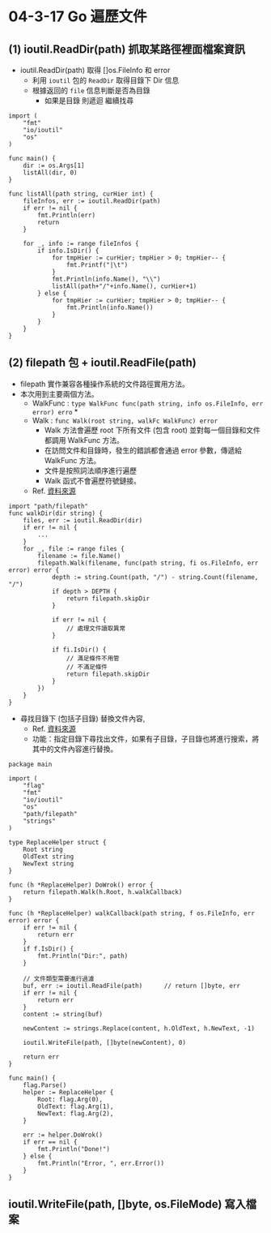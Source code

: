 # 04-3-17 Go 遍歷文件

## (1) ioutil.ReadDir(path) 抓取某路徑裡面檔案資訊

* ioutil.ReadDir(path) 取得 []os.FileInfo 和 error
	* 利用 `ioutil` 包的 `ReadDir` 取得目錄下 Dir 信息
	* 根據返回的 `file` 信息判斷是否為目錄
		* 如果是目錄 則遞迴 繼續找尋
```
import (
	"fmt"
	"io/ioutil"
	"os"
)

func main() {
	dir := os.Args[1]
	listAll(dir, 0)
}

func listAll(path string, curHier int) {
	fileInfos, err := ioutil.ReadDir(path)
	if err != nil {
		fmt.Println(err)
		return
	}

	for _, info := range fileInfos {
		if info.IsDir() {
			for tmpHier := curHier; tmpHier > 0; tmpHier-- {
				fmt.Printf("|\t")
			}
			fmt.Println(info.Name(), "\\")
			listAll(path+"/"+info.Name(), curHier+1)
		} else {
			for tmpHier := curHier; tmpHier > 0; tmpHier-- {
				fmt.Println(info.Name())
			}
		}
	}
}
```

## (2) filepath 包 + ioutil.ReadFile(path)

* filepath 實作兼容各種操作系統的文件路徑實用方法。
* 本次用到主要兩個方法。
	* WalkFunc : `type WalkFunc func(path string, info os.FileInfo, err error) erro`
		*  
	* Walk : `func Walk(root string, walkFc WalkFunc) error`
		* Walk 方法會遍歷 root 下所有文件 (包含 root) 並對每一個目錄和文件都調用 WalkFunc 方法。
		* 在訪問文件和目錄時，發生的錯誤都會通過 error 參數，傳遞給 WalkFunc 方法。
		* 文件是按照詞法順序進行遍歷
		* Walk 函式不會遍歷符號鏈接。
	* Ref. [資料來源](https://blog.csdn.net/sylar_d/article/details/51965408)

```
import "path/filepath"
func walkDir(dir string) {
	files, err := ioutil.ReadDir(dir)
	if err != nil {
		...
	}
	for _, file := range files {
		filename := file.Name()
		filepath.Walk(filename, func(path string, fi os.FileInfo, err error) error {
			depth := string.Count(path, "/") - string.Count(filename, "/")
			if depth > DEPTH {
				return filepath.skipDir
			}

			if err != nil {
				// 處理文件讀取異常
			}

			if fi.IsDir() {
				// 滿足條件不用管
				// 不滿足條件 
				return filepath.skipDir
			}
		})
	}
}
```

* 尋找目錄下 (包括子目錄) 替換文件內容,
	* Ref. [資料來源](https://www.cnblogs.com/howDo/p/3855901.html)
	* 功能：指定目錄下尋找出文件，如果有子目錄，子目錄也將進行搜索，將其中的文件內容進行替換。

```
package main

import (
	"flag"
	"fmt"
	"io/ioutil"
	"os"
	"path/filepath"
	"strings"
)

type ReplaceHelper struct {
	Root string
	OldText string
	NewText string
}

func (h *ReplaceHelper) DoWrok() error {
	return filepath.Walk(h.Root, h.walkCallback)
}

func (h *ReplaceHelper) walkCallback(path string, f os.FileInfo, err error) error {
	if err != nil {
		return err
	}
	if f.IsDir() {
		fmt.Println("Dir:", path)
	}

	// 文件類型需要進行過濾
	buf, err := ioutil.ReadFile(path)      // return []byte, err
	if err != nil {
		return err
	}
	content := string(buf)
	
	newContent := strings.Replace(content, h.OldText, h.NewText, -1)

	ioutil.WriteFile(path, []byte(newContent), 0)

	return err
}

func main() {
	flag.Parse()
	helper := ReplaceHelper {
		Root: flag.Arg(0),
		OldText: flag.Arg(1),
		NewText: flag.Arg(2),
	}

	err := helper.DoWrok()
	if err == nil {	
		fmt.Println("Done!")
	} else {
		fmt.Println("Error, ", err.Error())
	}
}
```


## ioutil.WriteFile(path, []byte, os.FileMode) 寫入檔案